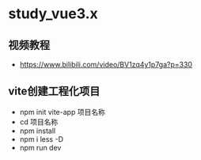 # study_vue3.x
## 视频教程
- https://www.bilibili.com/video/BV1zq4y1p7ga?p=330
## vite创建工程化项目
- npm init vite-app 项目名称
- cd 项目名称
- npm install
- npm i less -D
- npm run dev
